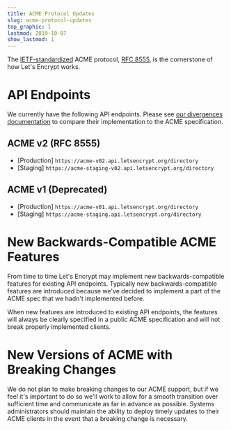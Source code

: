 ```yaml
---
title: ACME Protocol Updates
slug: acme-protocol-updates
top_graphic: 1
lastmod: 2019-10-07
show_lastmod: 1
---
```



The [IETF-standardized](https://letsencrypt.org/2019/03/11/acme-protocol-ietf-standard.html) ACME protocol, [RFC 8555](https://datatracker.ietf.org/doc/rfc8555/), is the cornerstone of how Let's Encrypt works.

# API Endpoints

We currently have the following API endpoints. Please see [our divergences documentation](https://github.com/letsencrypt/boulder/blob/master/docs/acme-divergences.md) to compare their implementation to the ACME specification.

## ACME v2 (RFC 8555)

* [Production] `https://acme-v02.api.letsencrypt.org/directory`
* [Staging] `https://acme-staging-v02.api.letsencrypt.org/directory`

## ACME v1 (Deprecated)

* [Production] `https://acme-v01.api.letsencrypt.org/directory`
* [Staging] `https://acme-staging.api.letsencrypt.org/directory`

# New Backwards-Compatible ACME Features

From time to time Let's Encrypt may implement new backwards-compatible features for existing API endpoints. Typically new backwards-compatible features are introduced because we've decided to implement a part of the ACME spec that we hadn't implemented before.

When new features are introduced to existing API endpoints, the features will always be clearly specified in a public ACME specification and will not break properly implemented clients.

# New Versions of ACME with Breaking Changes

We do not plan to make breaking changes to our ACME support, but if we feel it's important to do so we'll work to allow for a smooth transition over sufficient time and communicate as far in advance as possible. Systems administrators should maintain the ability to deploy timely updates to their ACME clients in the event that a breaking change is necessary.
